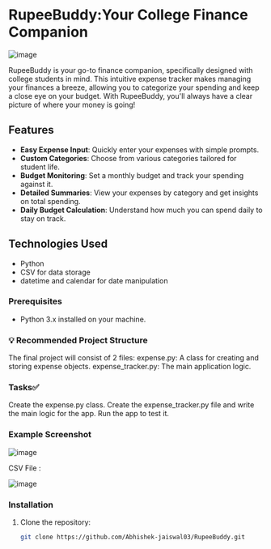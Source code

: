 # RupeeBuddy:Your College Finance Companion

![image](https://github.com/user-attachments/assets/83f59dce-c613-4ebd-9b02-97ef51a58d81)

RupeeBuddy is your go-to finance companion, specifically designed with college students in mind. This intuitive expense tracker makes managing your finances a breeze, allowing you to categorize your spending and keep a close eye on your budget. With RupeeBuddy, you'll always have a clear picture of where your money is going!

## Features
- **Easy Expense Input**: Quickly enter your expenses with simple prompts.
- **Custom Categories**: Choose from various categories tailored for student life.
- **Budget Monitoring**: Set a monthly budget and track your spending against it.
- **Detailed Summaries**: View your expenses by category and get insights on total spending.
- **Daily Budget Calculation**: Understand how much you can spend daily to stay on track.

## Technologies Used
- Python
- CSV for data storage
- datetime and calendar for date manipulation
### Prerequisites
- Python 3.x installed on your machine.
### 💡 Recommended Project Structure
The final project will consist of 2 files:
expense.py: A class for creating and storing expense objects.
expense_tracker.py: The main application logic.

### Tasks✅
Create the expense.py class.
Create the expense_tracker.py file and write the main logic for the app.
Run the app to test it.

### Example Screenshot

![image](https://github.com/user-attachments/assets/16d124cc-1fc4-494f-89fc-20edcdf5f9b5)

CSV File :


![image](https://github.com/user-attachments/assets/12dc5b1a-86f4-4abc-9d8e-109d1ffa7046)



  
  
### Installation
1. Clone the repository:
   ```bash
   git clone https://github.com/Abhishek-jaiswal03/RupeeBuddy.git

